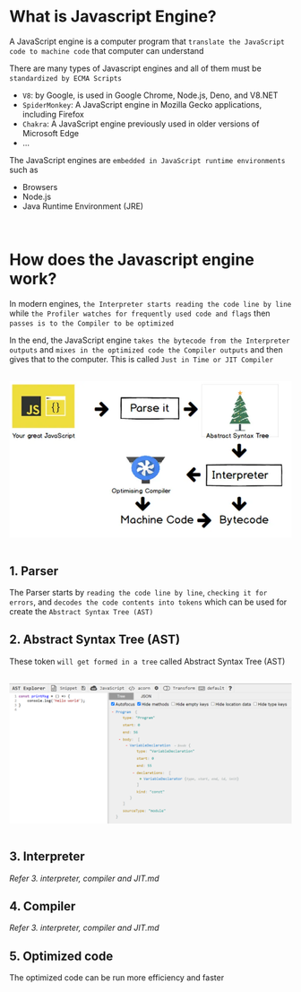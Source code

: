 # What is Javascript Engine?

A JavaScript engine is a computer program that `translate the JavaScript code to machine code` that computer can understand

There are many types of Javascript engines and all of them must be `standardized by ECMA Scripts`

- `V8`: by Google, is used in Google Chrome, Node.js, Deno, and V8.NET
- `SpiderMonkey`: A JavaScript engine in Mozilla Gecko applications, including Firefox
- `Chakra`: A JavaScript engine previously used in older versions of Microsoft Edge
- ...

The JavaScript engines are `embedded in JavaScript runtime environments` such as

- Browsers
- Node.js
- Java Runtime Environment (JRE)

<br>

# How does the Javascript engine work?

In modern engines, `the Interpreter starts reading the code line by line` while `the Profiler watches for frequently used code and flags` then `passes is to the Compiler to be optimized`

In the end, the JavaScript engine `takes the bytecode from the Interpreter outputs` and `mixes in the optimized code the Compiler outputs` and then gives that to the computer. This is called `Just in Time or JIT Compiler`

<br>
<img src="./Assets/javascript-engine.png" width="700" style="display: block; margin: 0 auto" />
<br>

## 1. Parser

The Parser starts by `reading the code line by line`, `checking it for errors`, and `decodes the code contents into tokens` which can be used for create the `Abstract Syntax Tree (AST)`

## 2. Abstract Syntax Tree (AST)

These token `will get formed in a tree` called Abstract Syntax Tree (AST)

<br>
<img src="./Assets/ast.png" width="700" style="display: block; margin: 0 auto" />
<br>

## 3. Interpreter

_Refer 3. interpreter, compiler and JIT.md_

## 4. Compiler

_Refer 3. interpreter, compiler and JIT.md_

## 5. Optimized code

The optimized code can be run more efficiency and faster
